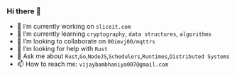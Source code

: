 ### Hi there 👋

- 🔭 I’m currently working on `sliceit.com`
- 🌱 I’m currently learning `cryptography`, `data structures`, `algorithms`
- 👯 I’m looking to collaborate on `00imvj00/mqttrs`
- 🤔 I’m looking for help with `Rust`
- 💬 Ask me about `Rust`,`Go`,`NodeJS`,`Schedulers`,`Runtimes`,`Distributed Systems`
- 📫 How to reach me: `vijaybambhaniya007@gmail.com`
